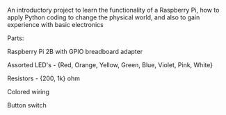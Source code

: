 An introductory project to learn the functionality of a Raspberry Pi, how to apply Python coding to change the physical world, and also to gain experience with basic electronics


Parts:

Raspberry Pi 2B with GPIO breadboard adapter

Assorted LED's - {Red, Orange, Yellow, Green, Blue, Violet, Pink, White}

Resistors - {200, 1k} ohm

Colored wiring

Button switch
